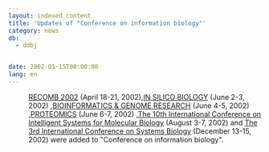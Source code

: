 ```yaml
---
layout: indexed_content
title: 'Updates of "Conference on information biology"'
category: news
db:
  - ddbj


date: 2002-01-15T00:00:00
lang: en
---
```


<dd><a href="http://www.erpland.org/recomb/">RECOMB 2002</a> (April 18-21, 2002),<a href="http://www.beyondgenome.com/isb2002.htm">IN SILICO BIOLOGY</a> (June 2-3, 2002) ,<a href="http://www.beyondgenome.com/bin2002.htm">BIOINFORMATICS &amp; GENOME RESEARCH</a> (June 4-5, 2002) ,<a href="http://www.beyondgenome.com/pro2002.htm">PROTEOMICS</a> (June 6-7, 2002) ,<a href="http://www.ismb02.org/">The 10th International Conference on Intelligent Systems for Molecular Biology</a> (August 3-7, 2002) and <a href="http://www.ki.se/icsb2002/">The 3rd International Conference on Systems Biology</a> (December 13-15, 2002) were added to "Conference on information biology".</dd>
